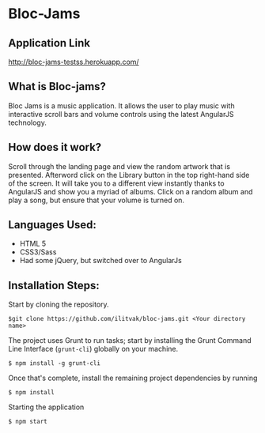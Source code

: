 Bloc-Jams
=================

Application Link 
----------------
http://bloc-jams-testss.herokuapp.com/

What is Bloc-jams? 
------------------
Bloc Jams is a music application. It allows the user to play music with interactive scroll bars and volume controls using the latest AngularJS technology.

How does it work?
-----------------
Scroll through the landing page and view the random artwork that is presented. Afterword click on the Library button in the top right-hand side of the screen. It will take you to a different view instantly thanks to AngularJS and show you a myriad of albums. Click on a random album and play a song, but ensure that your volume is turned on. 

Languages Used:
---------------
- HTML 5
- CSS3/Sass
- Had some jQuery, but switched over to AngularJs

Installation Steps:
-------------------

Start by cloning the repository.
```
$git clone https://github.com/ilitvak/bloc-jams.git <Your directory name>
```

The project uses Grunt to run tasks; start by installing the Grunt Command Line Interface (`grunt-cli`) globally on your machine.

```
$ npm install -g grunt-cli
```
Once that's complete, install the remaining project dependencies by running

```
$ npm install
```

Starting the application
```
$ npm start
```

